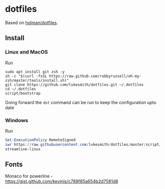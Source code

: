 # dotfiles

Based on [holman/dotfiles](https://github.com/holman/dotfiles).

## Install

### Linux and MacOS

Run

```shell
sudo apt install git zsh -y
sh -c "$(curl -fsSL https://raw.github.com/robbyrussell/oh-my-zsh/master/tools/install.sh)"
git clone https://github.com/lukesmith/dotfiles.git ~/.dotfiles
cd ~/.dotfiles
script/bootstrap
```

Going forward the `dot` command can be run to keep the configuration upto date

### Windows

Run

```powershell
Set-ExecutionPolicy RemoteSigned
iwr https://raw.githubusercontent.com/lukesmith/dotfiles/master/script/bootstrap.ps1 -UseBasicParsing | iex
streamline-linux
```

## Fonts

Monaco for powerline - https://gist.github.com/kevinis/c788f85a654b2d7581d8
